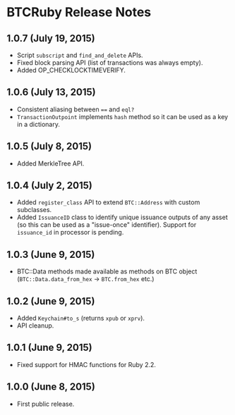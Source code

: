 
BTCRuby Release Notes
=====================

1.0.7 (July 19, 2015)
--------------------

* Script `subscript` and `find_and_delete` APIs.
* Fixed block parsing API (list of transactions was always empty).
* Added OP_CHECKLOCKTIMEVERIFY.

1.0.6 (July 13, 2015)
--------------------

* Consistent aliasing between `==` and `eql?`
* `TransactionOutpoint` implements `hash` method so it can be used as a key in a dictionary.

1.0.5 (July 8, 2015)
--------------------

* Added MerkleTree API.

1.0.4 (July 2, 2015)
--------------------

* Added `register_class` API to extend `BTC::Address` with custom subclasses.
* Added `IssuanceID` class to identify unique issuance outputs of any asset (so this can be used as a "issue-once" identifier). Support for `issuance_id` in processor is pending.

1.0.3 (June 9, 2015)
--------------------

* BTC::Data methods made available as methods on BTC object (`BTC::Data.data_from_hex` -> `BTC.from_hex` etc.)

1.0.2 (June 9, 2015)
--------------------

* Added `Keychain#to_s` (returns `xpub` or `xprv`).
* API cleanup.

1.0.1 (June 9, 2015)
--------------------

* Fixed support for HMAC functions for Ruby 2.2.

1.0.0 (June 8, 2015)
--------------------

* First public release.
